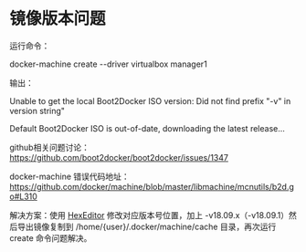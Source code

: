 # 镜像版本问题

运行命令：

docker-machine create --driver virtualbox manager1

输出：

Unable to get the local Boot2Docker ISO version: Did not find prefix \"-v\" in version string"

Default Boot2Docker ISO is out-of-date, downloading the latest release...

github相关问题讨论：https://github.com/boot2docker/boot2docker/issues/1347

docker-machine 错误代码地址：https://github.com/docker/machine/blob/master/libmachine/mcnutils/b2d.go#L310

解决方案：使用 [HexEditor](https://hexed.it/) 修改对应版本号位置，加上 -v18.09.x（-v18.09.1）然后导出镜像复制到 /home/{user}/.docker/machine/cache 目录，再次运行create 命令问题解决。

